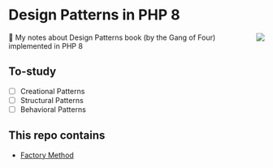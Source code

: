 # Design Patterns in PHP 8

<img src="https://www.pearsonhighered.com/assets/bigcovers/0/2/0/1/0201633612.jpg" align="right">

:blue_book: My notes about Design Patterns book (by the Gang of Four) implemented in PHP 8


## To-study

* [ ] Creational Patterns
* [ ] Structural Patterns
* [ ] Behavioral Patterns

## This repo contains

* [Factory Method](https://github.com/albuquerque53/design-patterns-php8/tree/main/src/Creational/FactoryMethod)
